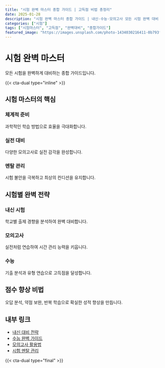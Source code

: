 ```yaml
---
title: "시험 완벽 마스터 종합 가이드 | 고득점 비법 총정리"
date: 2025-01-28
description: "시험 완벽 마스터 종합 가이드 | 내신·수능·모의고사 모든 시험 완벽 대비 [2025년]"
categories: ["시험"]
tags: ["시험마스터", "고득점", "완벽대비", "종합가이드"]
featured_image: "https://images.unsplash.com/photo-1434030216411-0b793f4b4173?w=1200&h=630&fit=crop"
---
```


# 시험 완벽 마스터

모든 시험을 완벽하게 대비하는 종합 가이드입니다.

{{< cta-dual type="inline" >}}

## 시험 마스터의 핵심

### 체계적 준비
과학적인 학습 방법으로 효율을 극대화합니다.

### 실전 대비
다양한 모의고사로 실전 감각을 완성합니다.

### 멘탈 관리
시험 불안을 극복하고 최상의 컨디션을 유지합니다.

## 시험별 완벽 전략

### 내신 시험
학교별 출제 경향을 분석하여 완벽 대비합니다.

### 모의고사
실전처럼 연습하여 시간 관리 능력을 키웁니다.

### 수능
기출 분석과 유형 연습으로 고득점을 달성합니다.

## 점수 향상 비법

오답 분석, 약점 보완, 반복 학습으로 확실한 성적 향상을 만듭니다.

## 내부 링크
- [내신 대비 전략](../../exam/exam-preparation-1/)
- [수능 완벽 가이드](../../exam/exam-preparation-2/)
- [모의고사 활용법](../../exam/exam-preparation-3/)
- [시험 멘탈 관리](../../exam/exam-preparation-4/)

{{< cta-dual type="final" >}}

